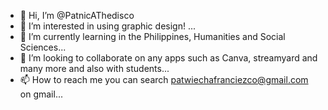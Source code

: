 - 👋 Hi, I’m @PatnicAThedisco
- 👀 I’m interested in using graphic design! ...
- 🌱 I’m currently learning in the Philippines, Humanities and Social Sciences...
- 💞️ I’m looking to collaborate on any apps such as Canva, streamyard and many more and also with students...
- 📫 How to reach me you can search patwiechafranciezco@gmail.com on gmail...

<!---
PatnicAThedisco/PatnicAThedisco is a ✨ special ✨ repository because its `README.md` (this file) appears on your GitHub profile.
You can click the Preview link to take a look at your changes.
--->
